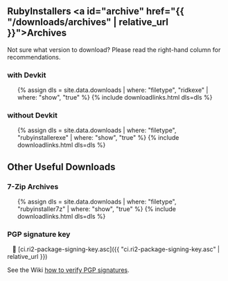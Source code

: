 ## RubyInstallers <a id="archive" href="{{ "/downloads/archives" | relative_url }}">Archives</a>

Not sure what version to download? Please read the right-hand column for recommendations.

###  with Devkit

<ul>
  {% assign dls = site.data.downloads | where: "filetype", "ridkexe" | where: "show", "true" %}
  {% include downloadlinks.html dls=dls %}
</ul>

### without Devkit

<ul>
  {% assign dls = site.data.downloads | where: "filetype", "rubyinstallerexe" | where: "show", "true" %}
  {% include downloadlinks.html dls=dls %}
</ul>

## Other Useful Downloads

### 7-Zip Archives

<ul>
  {% assign dls = site.data.downloads | where: "filetype", "rubyinstaller7z" | where: "show", "true" %}
  {% include downloadlinks.html dls=dls %}
</ul>

### PGP signature key

&nbsp;&nbsp; 🔑 [ci.ri2-package-signing-key.asc]({{ "ci.ri2-package-signing-key.asc" | relative_url }})

See the Wiki [how to verify PGP signatures](https://github.com/oneclick/rubyinstaller2/wiki/FAQ#user-content-verify-signatures).
